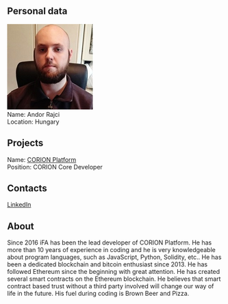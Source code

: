 ## Personal data
![andor rajci photo](photo/andor_rajci.jpg)  
Name:   Andor Rajci  
Location: Hungary  
## Projects 
Name: [CORION Platform](../projects/corion_platform.md)  
Position: CORION Core Developer   
## Contacts
[LinkedIn](https://www.linkedin.com/in/ifa88/)      
## About
Since 2016 iFA has been the lead developer of CORION Platform. He has more than 10 years of experience in coding and he is very knowledgeable about program languages, such as JavaScript, Python, Solidity, etc.. He has been a dedicated blockchain and bitcoin enthusiast since 2013. He has followed Ethereum since the beginning with great attention. He has created several smart contracts on the Ethereum blockchain.
He believes that smart contract based trust without a third party involved will change our way of life in the future. His fuel during coding is Brown Beer and Pizza.

